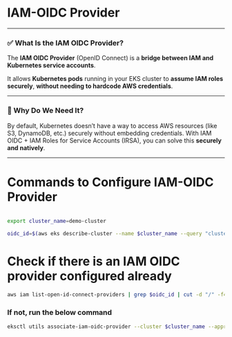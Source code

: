 # IAM-OIDC Provider
---

### ✅ What Is the **IAM OIDC Provider**?

The **IAM OIDC Provider** (OpenID Connect) is a **bridge between IAM and Kubernetes service accounts**.

It allows **Kubernetes pods** running in your EKS cluster to **assume IAM roles securely**, **without needing to hardcode AWS credentials**.

---

### 🧠 Why Do We Need It?

By default, Kubernetes doesn’t have a way to access AWS resources (like S3, DynamoDB, etc.) securely without embedding credentials.
With IAM OIDC + IAM Roles for Service Accounts (IRSA), you can solve this **securely and natively**.

---

# Commands to Configure IAM-OIDC Provider

````bash

export cluster_name=demo-cluster
````

````bash
oidc_id=$(aws eks describe-cluster --name $cluster_name --query "cluster.identity.oidc.issuer" --output text | cut -d '/' -f 5) 
````

# Check if there is an IAM OIDC provider configured already

````bash
aws iam list-open-id-connect-providers | grep $oidc_id | cut -d "/" -f4\n

````
### If not, run the below command

````bash
eksctl utils associate-iam-oidc-provider --cluster $cluster_name --approve
````

